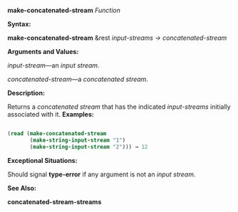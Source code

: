 **make-concatenated-stream** *Function* 



**Syntax:** 



**make-concatenated-stream** &amp;rest *input-streams → concatenated-stream* 



**Arguments and Values:** 



*input-stream*—an *input stream*. 



*concatenated-stream*—a *concatenated stream*. 



**Description:** 



Returns a *concatenated stream* that has the indicated *input-streams* initially associated with it. **Examples:**
```lisp

(read (make-concatenated-stream 
       (make-string-input-stream "1") 
       (make-string-input-stream "2"))) → 12 

```
**Exceptional Situations:** 



Should signal **type-error** if any argument is not an *input stream*. 



**See Also:** 



**concatenated-stream-streams** 







 



 



